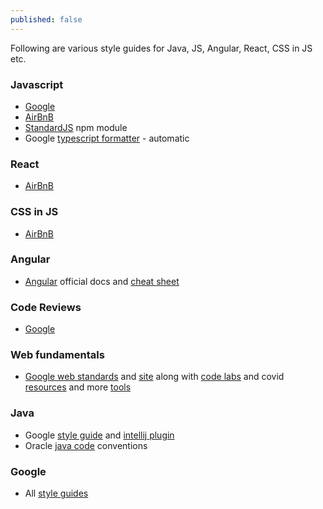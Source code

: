 ```yaml
---
published: false
---
```

Following are various style guides for Java, JS, Angular, React, CSS in JS etc.

### Javascript 
- [Google](https://google.github.io/styleguide/jsguide.html) 
- [AirBnB](https://github.com/airbnb/javascript)
- [StandardJS](https://standardjs.com/) npm module 
- Google [typescript formatter](https://github.com/google/gts) - automatic

### React
- [AirBnB](https://github.com/airbnb/javascript/tree/master/react)

### CSS in JS
- [AirBnB](https://github.com/airbnb/javascript/tree/master/css-in-javascript)

### Angular
- [Angular](https://angular.io/guide/styleguide) official docs and [cheat sheet](https://angular.io/guide/cheatsheet)

### Code Reviews
- [Google](https://github.com/bhavya-quo/eng-practices)

### Web fundamentals
- [Google web standards](https://github.com/google/WebFundamentals) and [site](https://developers.google.com/web/fundamentals) along with [code labs](https://developers.google.com/web/fundamentals/codelabs) and covid [resources](https://web.dev/covid19/) and more [tools](https://web-central.appspot.com/web/)

### Java
- Google [style guide](https://google.github.io/styleguide/javaguide.html) and [intellij plugin](https://github.com/google/google-java-format)
- Oracle [java code](https://www.oracle.com/technetwork/java/codeconventions-150003.pdf) conventions

### Google
- All [style guides](https://github.com/google/styleguide) 

